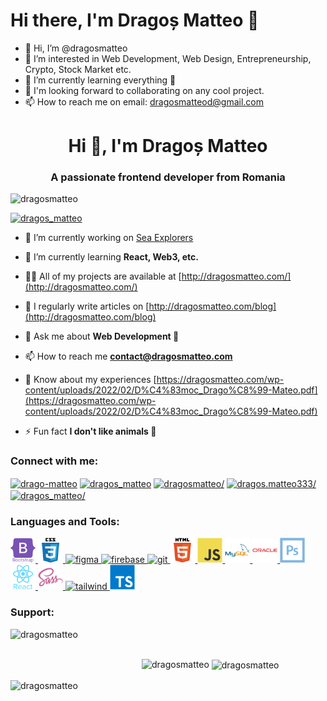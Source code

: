 # Hi there, I'm Dragoș Matteo 👋

-  👋 Hi, I’m @dragosmatteo
-  👀 I’m interested in Web Development, Web Design, Entrepreneurship, Crypto, Stock Market etc.
-  🌱 I’m currently learning everything 🤣
-  💞 I'm looking forward to collaborating on any cool project.
-  📫 How to reach me on email: dragosmatteod@gmail.com

<h1 align="center">Hi 👋, I'm Dragoș Matteo</h1>
<h3 align="center">A passionate frontend developer from Romania</h3>

<p align="left"> <img src="https://komarev.com/ghpvc/?username=dragosmatteo&label=Profile%20views&color=0e75b6&style=flat" alt="dragosmatteo" /> </p>

<p align="left"> <a href="https://twitter.com/dragos_matteo" target="blank"><img src="https://img.shields.io/twitter/follow/dragos_matteo?logo=twitter&style=for-the-badge" alt="dragos_matteo" /></a> </p>

-  🔭 I’m currently working on [Sea Explorers](https://github.com/dragosmatteo/seaexplorers)

-  🌱 I’m currently learning **React, Web3, etc.**

-  👨‍💻 All of my projects are available at [http://dragosmatteo.com/](http://dragosmatteo.com/)

-  📝 I regularly write articles on [http://dragosmatteo.com/blog](http://dragosmatteo.com/blog)

-  💬 Ask me about **Web Development 🚀**

-  📫 How to reach me **contact@dragosmatteo.com**

-  📄 Know about my experiences [https://dragosmatteo.com/wp-content/uploads/2022/02/D%C4%83moc_Drago%C8%99-Mateo.pdf](https://dragosmatteo.com/wp-content/uploads/2022/02/D%C4%83moc_Drago%C8%99-Mateo.pdf)

-  ⚡ Fun fact **I don't like animals 🤣**

<h3 align="left">Connect with me:</h3>
<p align="left">
<a href="https://codepen.io/drago-matteo" target="blank"><img align="center" src="https://raw.githubusercontent.com/rahuldkjain/github-profile-readme-generator/master/src/images/icons/Social/codepen.svg" alt="drago-matteo" height="30" width="40" /></a>
<a href="https://twitter.com/dragos_matteo" target="blank"><img align="center" src="https://raw.githubusercontent.com/rahuldkjain/github-profile-readme-generator/master/src/images/icons/Social/twitter.svg" alt="dragos_matteo" height="30" width="40" /></a>
<a href="https://linkedin.com/in/dragosmatteo/" target="blank"><img align="center" src="https://raw.githubusercontent.com/rahuldkjain/github-profile-readme-generator/master/src/images/icons/Social/linked-in-alt.svg" alt="dragosmatteo/" height="30" width="40" /></a>
<a href="https://fb.com/dragos.matteo333/" target="blank"><img align="center" src="https://raw.githubusercontent.com/rahuldkjain/github-profile-readme-generator/master/src/images/icons/Social/facebook.svg" alt="dragos.matteo333/" height="30" width="40" /></a>
<a href="https://instagram.com/dragos_matteo/" target="blank"><img align="center" src="https://raw.githubusercontent.com/rahuldkjain/github-profile-readme-generator/master/src/images/icons/Social/instagram.svg" alt="dragos_matteo/" height="30" width="40" /></a>
</p>

<h3 align="left">Languages and Tools:</h3>
<p align="left"> <a href="https://getbootstrap.com" target="_blank" rel="noreferrer"> <img src="https://raw.githubusercontent.com/devicons/devicon/master/icons/bootstrap/bootstrap-plain-wordmark.svg" alt="bootstrap" width="40" height="40"/> </a> <a href="https://www.w3schools.com/css/" target="_blank" rel="noreferrer"> <img src="https://raw.githubusercontent.com/devicons/devicon/master/icons/css3/css3-original-wordmark.svg" alt="css3" width="40" height="40"/> </a> <a href="https://www.figma.com/" target="_blank" rel="noreferrer"> <img src="https://www.vectorlogo.zone/logos/figma/figma-icon.svg" alt="figma" width="40" height="40"/> </a> <a href="https://firebase.google.com/" target="_blank" rel="noreferrer"> <img src="https://www.vectorlogo.zone/logos/firebase/firebase-icon.svg" alt="firebase" width="40" height="40"/> </a> <a href="https://git-scm.com/" target="_blank" rel="noreferrer"> <img src="https://www.vectorlogo.zone/logos/git-scm/git-scm-icon.svg" alt="git" width="40" height="40"/> </a> <a href="https://www.w3.org/html/" target="_blank" rel="noreferrer"> <img src="https://raw.githubusercontent.com/devicons/devicon/master/icons/html5/html5-original-wordmark.svg" alt="html5" width="40" height="40"/> </a> <a href="https://developer.mozilla.org/en-US/docs/Web/JavaScript" target="_blank" rel="noreferrer"> <img src="https://raw.githubusercontent.com/devicons/devicon/master/icons/javascript/javascript-original.svg" alt="javascript" width="40" height="40"/> </a> <a href="https://www.mysql.com/" target="_blank" rel="noreferrer"> <img src="https://raw.githubusercontent.com/devicons/devicon/master/icons/mysql/mysql-original-wordmark.svg" alt="mysql" width="40" height="40"/> </a> <a href="https://www.oracle.com/" target="_blank" rel="noreferrer"> <img src="https://raw.githubusercontent.com/devicons/devicon/master/icons/oracle/oracle-original.svg" alt="oracle" width="40" height="40"/> </a> <a href="https://www.photoshop.com/en" target="_blank" rel="noreferrer"> <img src="https://raw.githubusercontent.com/devicons/devicon/master/icons/photoshop/photoshop-line.svg" alt="photoshop" width="40" height="40"/> </a> <a href="https://reactjs.org/" target="_blank" rel="noreferrer"> <img src="https://raw.githubusercontent.com/devicons/devicon/master/icons/react/react-original-wordmark.svg" alt="react" width="40" height="40"/> </a> <a href="https://sass-lang.com" target="_blank" rel="noreferrer"> <img src="https://raw.githubusercontent.com/devicons/devicon/master/icons/sass/sass-original.svg" alt="sass" width="40" height="40"/> </a> <a href="https://tailwindcss.com/" target="_blank" rel="noreferrer"> <img src="https://www.vectorlogo.zone/logos/tailwindcss/tailwindcss-icon.svg" alt="tailwind" width="40" height="40"/> </a> <a href="https://www.typescriptlang.org/" target="_blank" rel="noreferrer"> <img src="https://raw.githubusercontent.com/devicons/devicon/master/icons/typescript/typescript-original.svg" alt="typescript" width="40" height="40"/> </a> </p>

<h3 align="left">Support:</h3>
<p><a href="https://www.buymeacoffee.com/dragosmatteo"> <img align="left" src="https://cdn.buymeacoffee.com/buttons/v2/default-yellow.png" height="50" width="210" alt="dragosmatteo" /></a></p><br><br>

<p><img align="left" src="https://github-readme-stats.vercel.app/api/top-langs?username=dragosmatteo&show_icons=true&locale=en&layout=compact" alt="dragosmatteo" /></p>

<p>&nbsp;<img align="center" src="https://github-readme-stats.vercel.app/api?username=dragosmatteo&show_icons=true&locale=en" alt="dragosmatteo" /></p>

<p><img align="center" src="https://github-readme-streak-stats.herokuapp.com/?user=dragosmatteo&" alt="dragosmatteo" /></p>
